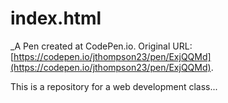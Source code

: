 # index.html
 _A Pen created at CodePen.io. Original URL: [https://codepen.io/jthompson23/pen/ExjQQMd](https://codepen.io/jthompson23/pen/ExjQQMd).

 This is a repository for a web development class...
